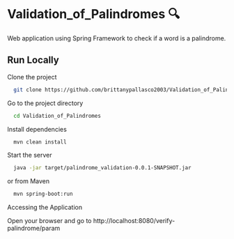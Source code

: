 # Validation_of_Palindromes 🔍

Web application using Spring Framework to check if a word is a palindrome.

## Run Locally

Clone the project

```bash
  git clone https://github.com/brittanypallasco2003/Validation_of_Palindromes.git
```

Go to the project directory

```bash
  cd Validation_of_Palindromes
```

Install dependencies

```bash
  mvn clean install
```

Start the server

```bash
  java -jar target/palindrome_validation-0.0.1-SNAPSHOT.jar
```
or from Maven

```bash
  mvn spring-boot:run
```

Accessing the Application

Open your browser and go to http://localhost:8080/verify-palindrome/param
